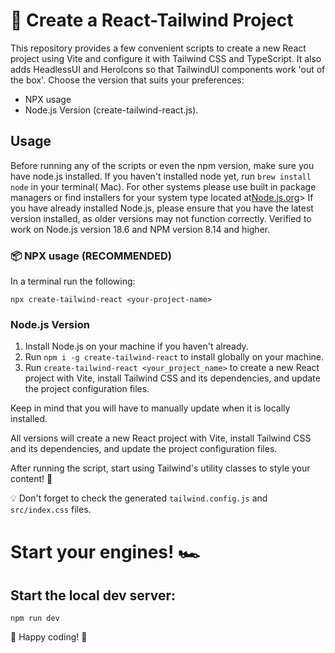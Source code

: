 # 🚀 Create a React-Tailwind Project

This repository provides a few convenient scripts to create a new React project using Vite and configure it with Tailwind CSS and TypeScript. It also adds HeadlessUI and HeroIcons so that TailwindUI components work 'out of the box'. Choose the version that suits your
preferences:

- NPX usage
- Node.js Version (create-tailwind-react.js).

## Usage

Before running any of the scripts or even the npm version, make sure you have node.js installed. If you haven't installed node yet, run `brew install node` in your terminal( Mac). For other systems please use built in package managers or find installers for your system type located at[Node.js.org](https://nodejs.org/)> If you have already installed Node.js, please ensure that you have the latest version installed, as older versions may not function correctly. Verified to work on Node.js version 18.6 and NPM version 8.14 and higher.

### 📦 NPX usage (RECOMMENDED)

In a terminal run the following:

```
npx create-tailwind-react <your-project-name>
```

### Node.js Version

1. Install Node.js on your machine if you haven't already.
2. Run `npm i -g create-tailwind-react` to install globally on your machine.
3. Run `create-tailwind-react <your_project_name>` to create a new React project with Vite, install Tailwind CSS and its dependencies, and update the project configuration files.

Keep in mind that you will have to manually update when it is locally installed.

All versions will create a new React project with Vite, install Tailwind CSS and its dependencies, and update the project configuration files.

After running the script, start using Tailwind's utility classes to style your content! 🎨

💡 Don't forget to check the generated `tailwind.config.js` and `src/index.css` files.

# Start your engines! 🏎️

## Start the local dev server:

```
npm run dev
```

🎉 Happy coding! 🥳
